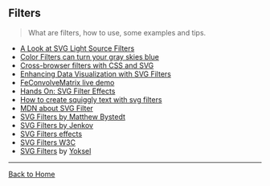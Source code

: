 ## Filters

> What are filters, how to use, some examples and tips.

- [A Look at SVG Light Source Filters](http://css-tricks.com/look-svg-light-source-filters/)
- [Color Filters can turn your gray skies blue](https://css-tricks.com/color-filters-can-turn-your-gray-skies-blue)
- [Cross-browser filters with CSS and SVG](http://www.broken-links.com/2013/11/20/cross-browser-filters-css-svg/)
- [Enhancing Data Visualization with SVG Filters](http://vasir.net/blog/data-visualization/enhancing-data-visualization-with-svg-filters)
- [FeConvolveMatrix live demo](http://alexanderkozhevin.github.io/svg-convolution-matrix/)
- [Hands On: SVG Filter Effects](http://ie.microsoft.com/testdrive/graphics/hands-on-css3/hands-on_svg-filter-effects.htm)
- [How to create squiggly text with svg filters](http://blogs.adobe.com/dreamweaver/2015/07/how-to-create-squiggly-text-with-svg-filters.html)
- [MDN about SVG Filter](https://developer.mozilla.org/en-US/docs/Applying_SVG_effects_to_HTML_content)
- [SVG Filters by Matthew Bystedt](http://apike.ca/prog_svg_filters.html)
- [SVG Filters by Jenkov](http://tutorials.jenkov.com/svg/filters.html)
- [SVG Filters effects](http://jorgeatgu.github.io/svg-filters/)
- [SVG Filters W3C](http://www.w3.org/TR/SVG/filters.html)
- [SVG Filters](https://yoksel.github.io/svg-filters/) by [Yoksel](https://twitter.com/yoksel_en)

---

[Back to Home](https://github.com/willianjusten/awesome-svg)
